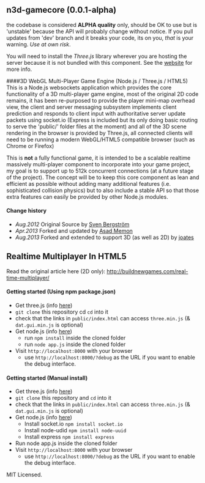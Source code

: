 ## n3d-gamecore (0.0.1-alpha)

the codebase is considered **ALPHA quality** only, should be OK to use but is 'unstable' because the API will probably change without notice. If you pull updates from 'dev' branch and it breaks your code, its on you, *that* is your warning. _Use at own risk_.

You will need to install the *Three.js* library wherever you are hosting the server because it is not bundled with this component. See the [website](http://threejs.org) for more info.


####3D WebGL Multi-Player Game Engine (Node.js / Three.js / HTML5)
This is a Node.js websockets application which provides the core functionality of a 3D multi-player game engine, most of  the original 2D code remains, it has been re-purposed to provide the player mini-map overhead view, the client and server messaging subsystem implements client prediction and responds to client input with authoritative server update packets using socket.io (Express is included but its only doing basic routing to serve the 'public/' folder files at the moment) and all of the 3D scene rendering in the browser is provided by Three.js, all connected clients will need to be running a modern WebGL/HTML5 compatible browser (such as Chrome or Firefox)

This is **not** a fully functional game, it is intended to be a scalable realtime massively multi-player component to incorporate into your game project, my goal is to support up to 512k concurrent connections (at a future stage of the project). The concept will be to keep this core component as lean and efficient as possible without adding many additional features (i.e. sophisticated collision physics) but to also include a stable API so that those extra features can easily be provided by other Node.js modules.


#### Change history
* _Aug.2012_  Original Source by [Sven Bergström](https://github.com/underscorediscovery)
* _Apr.2013_  Forked and updated by [Asad Memon](https://github.com/asadlionpk)
* _Aug.2013_  Forked and extended to support 3D (as well as 2D) by [joates](https://github.com/joates)


## Realtime Multiplayer In HTML5

Read the original article here (2D only): 
http://buildnewgames.com/real-time-multiplayer/

#### Getting started (Using npm package.json)
* Get three.js (info [here](http://threejs.org))
* `git clone` this repository cd `cd` into it
* check that the links in `public/index.html` can access `three.min.js` (& `dat.gui.min.js` is optional)
* Get node.js (info [here](http://nodejs.org/download/))
  * run `npm install` inside the cloned folder
  * run `node app.js` inside the cloned folder
* Visit `http://localhost:8000` with your browser
  * use `http://localhost:8000/?debug` as the URL if you want to enable the debug interface.

#### Getting started (Manual install)
* Get three.js (info [here](http://threejs.org))
* `git clone` this repository and `cd` into it
* check that the links in `public/index.html` can access `three.min.js` (& `dat.gui.min.js` is optional)
* Get node.js (info [here](http://nodejs.org/download/))
  * Install socket.io `npm install socket.io`
  * Install node-udid `npm install node-uuid`
  * Install express `npm install express`
* Run node app.js inside the cloned folder
* Visit `http://localhost:8000` with your browser
  * use `http://localhost:8000/?debug` as the URL if you want to enable the debug interface.


MIT Licensed.
